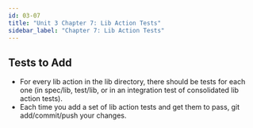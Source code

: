```yaml
---
id: 03-07
title: "Unit 3 Chapter 7: Lib Action Tests"
sidebar_label: "Chapter 7: Lib Action Tests"
---
```


## Tests to Add
* For every lib action in the lib directory, there should be tests for each one (in spec/lib, test/lib, or in an integration test of consolidated lib action tests).
* Each time you add a set of lib action tests and get them to pass, git add/commit/push your changes.
